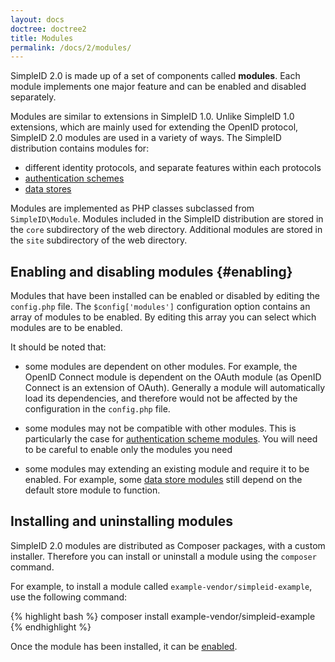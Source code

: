 ```yaml
---
layout: docs
doctree: doctree2
title: Modules
permalink: /docs/2/modules/
---
```


SimpleID 2.0 is made up of a set of components called **modules**.  Each module implements one major feature
and can be enabled and disabled separately.

Modules are similar to extensions in SimpleID 1.0.  Unlike SimpleID 1.0 extensions, which are mainly used for
extending the OpenID protocol, SimpleID 2.0 modules are used in a variety of ways.  The SimpleID distribution
contains modules for:

- different identity protocols, and separate features within each protocols
- [authentication schemes](/docs/2/auth-schemes)
- [data stores](/docs/2/stores)

Modules are implemented as PHP classes subclassed from `SimpleID\Module`.  Modules included in the SimpleID
distribution are stored in the `core` subdirectory of the web directory.  Additional modules are stored
in the `site` subdirectory of the web directory.

## Enabling and disabling modules    {#enabling}

Modules that have been installed can be enabled or disabled by editing the `config.php` file.  The `$config['modules']`
configuration option contains an array of modules to be enabled.  By editing this array you can select which
modules are to be enabled.

It should be noted that:

- some modules are dependent on other modules.  For example, the OpenID Connect module is dependent on the OAuth
  module (as OpenID Connect is an extension of OAuth).  Generally a module will automatically load its dependencies,
  and therefore would not be affected by the configuration in the `config.php` file.

- some modules may not be compatible with other modules.  This is particularly the case for
  [authentication scheme modules](/docs/2/auth-schemes).  You will need to be careful to enable only the modules
  you need

- some modules may extending an existing module and require it to be enabled.  For example, some
  [data store modules](/docs/2/stores) still depend on the default store module to function.

## Installing and uninstalling modules

SimpleID 2.0 modules are distributed as Composer packages, with a custom installer.  Therefore you can
install or uninstall a module using the `composer` command.

For example, to install a module called `example-vendor/simpleid-example`, use the following command:

{% highlight bash %}
composer install example-vendor/simpleid-example
{% endhighlight %}

Once the module has been installed, it can be [enabled](#enabling).